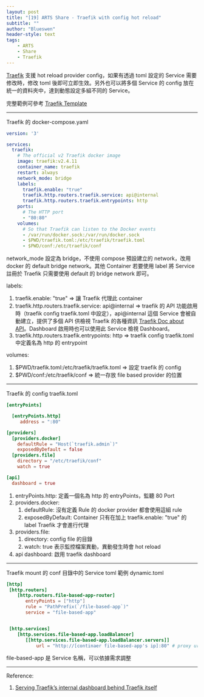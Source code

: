 ```yaml
---
layout: post
title: "[19] ARTS Share - Traefik with config hot reload"
subtitle: ""
author: "Blueswen"
header-style: text
tags:
    - ARTS
    - Share
    - Traefik
---
```


[Traefik](https://github.com/traefik/traefik) 支援 hot reload provider config，如果有透過 toml 設定的 Service 需要修改時，修改 toml 後即可立即生效。另外也可以將多個 Service 的 config 放在統一的資料夾中，達到動態設定多組不同的 Service。

完整範例可參考 [Traefik Template](https://github.com/Blueswen/traefik-template)

---

Traefik 的 docker-compose.yaml

```yaml
version: '3'

services:
  traefik:
    # The official v2 Traefik docker image
    image: traefik:v2.4.11
    container_name: traefik
    restart: always
    network_mode: bridge
    labels:
      traefik.enable: "true"
      traefik.http.routers.traefik.service: api@internal
      traefik.http.routers.traefik.entrypoints: http
    ports:
      # The HTTP port
      - "80:80"
    volumes:
      # So that Traefik can listen to the Docker events
      - /var/run/docker.sock:/var/run/docker.sock
      - $PWD/traefik.toml:/etc/traefik/traefik.toml
      - $PWD/conf:/etc/traefik/conf    
```

network_mode 設定為 bridge，不使用 compose 預設建立的 network，改用 docker 的 default bridge network。其他 Container 若要使用 label 將 Service 註冊於 Traefik 只需要使用 default 的 bridge network 即可。

labels:

1. traefik.enable: "true" => 讓 Traefik 代理此 container
2. traefik.http.routers.traefik.service: api@internal => traefik 的 API 功能啟用時（traefik config traefik.toml 中設定），api@internal 這個 Service 會被自動建立，提供了多個 API 供檢視 Traefik 的各種資訊 [Traefik Doc about API](https://doc.traefik.io/traefik/operations/api/#configuration)。Dashboard 啟用時也可以使用此 Service 檢視 Dashboard。
3. traefik.http.routers.traefik.entrypoints: http => traefik config traefik.toml 中定義名為 http 的 entrypoint

volumes:

1. $PWD/traefik.toml:/etc/traefik/traefik.toml => 設定 traefik 的 config
2. $PWD/conf:/etc/traefik/conf => 統一存放 file based provider 的位置

---

Traefik 的 config traefik.toml

```toml
[entryPoints]

  [entryPoints.http]
     address = ":80"

[providers]
  [providers.docker]
    defaultRule = "Host(`traefik.admin`)"
    exposedByDefault = false
  [providers.file]
    directory = "/etc/traefik/conf"
    watch = true

[api]
  dashboard = true
```

1. entryPoints.http: 定義一個名為 http 的 entryPoints，監聽 80 Port
2. providers.docker:
   1. defaultRule: 沒有定義 Rule 的 docker provider 都會使用這組 rule
   2. exposedByDefault: Container 只有在加上 traefik.enable: "true" 的 label Traefik 才會進行代理
3. providers.file:
   1. directory: config file 的目錄
   2. watch: true 表示監控檔案異動，異動發生時會 hot reload
4. api dashboard: 啟用 traefik dashboard

---

Traefik mount 的 conf 目錄中的 Service toml 範例 dynamic.toml

```toml
[http]
 [http.routers]
    [http.routers.file-based-app-router]
       entryPoints = ["http"]
       rule = "PathPrefix(`/file-based-app`)"
       service = "file-based-app"


 [http.services]
    [http.services.file-based-app.loadBalancer]
       [[http.services.file-based-app.loadBalancer.servers]]
           url = "http://[continaer file-based-app's ip]:80" # proxy url 須依實際位置調整
```

file-based-app 是 Service 名稱，可以依據需求調整

---

Reference:

1. [Serving Traefik’s internal dashboard behind Traefik itself](https://community.containo.us/t/serving-traefiks-internal-dashboard-behind-traefik-itself/3457/7)
